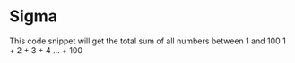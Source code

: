# Sigma

This code snippet will get the total sum of all numbers between 1 and 100
1 + 2 + 3 + 4 ... + 100